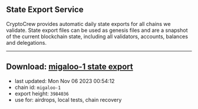 ## State Export Service
CryptoCrew provides automatic daily state exports for all chains we validate. State export files can be used as genesis files and are a snapshot of the current blockchain state, including all validators, accounts, balances and delegations.

---
**Download: [migaloo-1 state export](https://dl.ccvalidators.com/SERVICE/migaloo/migaloo-1_export_3984036.json)**
---

- last updated: Mon Nov 06 2023 00:54:12
- chain id: `migaloo-1`
- export height: `3984036`
- use for: airdrops, local tests, chain recovery
